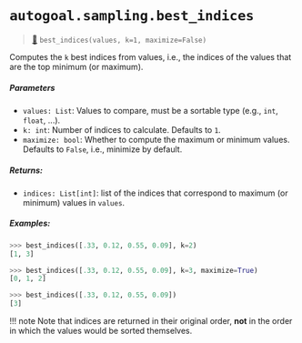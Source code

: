 # `autogoal.sampling.best_indices`

> [📝](https://github.com/autogoal/autogoal/blob/main/autogoal/sampling/__init__.py#L515)
> `best_indices(values, k=1, maximize=False)`

Computes the `k` best indices from values, i.e., the indices of the values
that are the top minimum (or maximum).

##### Parameters

* `values: List`: Values to compare, must be a sortable type (e.g., `int`, `float`, ...).
* `k: int`: Number of indices to calculate. Defaults to `1`.
* `maximize: bool`: Whether to compute the maximum or minimum values. Defaults to `False`, i.e., minimize by default.

##### Returns:

* `indices: List[int]`: list of the indices that correspond to maximum (or minimum) values in `values`.

##### Examples:

```python
>>> best_indices([.33, 0.12, 0.55, 0.09], k=2)
[1, 3]

>>> best_indices([.33, 0.12, 0.55, 0.09], k=3, maximize=True)
[0, 1, 2]

>>> best_indices([.33, 0.12, 0.55, 0.09])
[3]

```

!!! note
    Note that indices are returned in their original order, **not** in the order in which
    the values would be sorted themselves.
